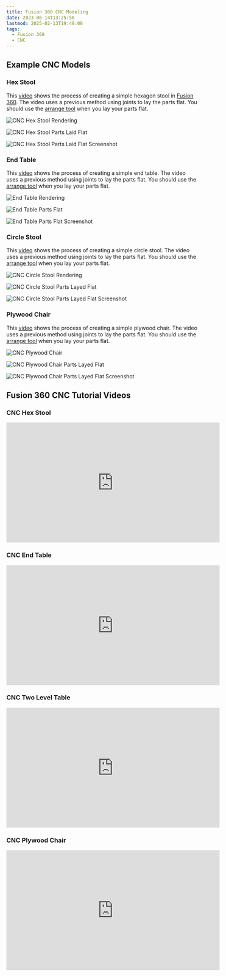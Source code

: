 ```yaml
---
title: Fusion 360 CNC Modeling
date: 2023-06-14T13:25:50
lastmod: 2025-02-13T19:49:00
tags:
  - Fusion 360
  - CNC
---
```


## Example CNC Models

### Hex Stool

This [video](https://youtu.be/9utpuieg5lI) shows the process of creating a simple hexagon stool in [Fusion 360](../../3d-modeling/fusion-360/fusion-360.md). The video uses a previous method using joints to lay the parts flat. You should use the [arrange tool](https://youtu.be/GzknioA34F8) when you lay your parts flat.

<div class="gallery-grid">

![CNC Hex Stool Rendering](../../3d-modeling/fusion-360/attachments/2021-hex-stool-rendering.jpg)

![CNC Hex Stool Parts Laid Flat](../../3d-modeling/fusion-360/attachments/2021-hex-stool-rendering-parts-flat.jpg)

![CNC Hex Stool Parts Laid Flat Screenshot](../../3d-modeling/fusion-360/attachments/2021-hex-stool-screenshot-parts-flat.png)

</div>

### End Table

This [video](https://youtu.be/GzknioA34F8) shows the process of creating a simple end table. The video uses a previous method using joints to lay the parts flat. You should use the [arrange tool](https://youtu.be/GzknioA34F8) when you lay your parts flat.

<div class="gallery-grid">

![End Table Rendering](../../3d-modeling/fusion-360/attachments/2021-end-table-rendering.jpg)

![End Table Parts Flat](../../3d-modeling/fusion-360/attachments/2021-end-table-rendering-parts-flat.jpg)

![End Table Parts Flat Screenshot](../../3d-modeling/fusion-360/attachments/2021-end-table-screenshot-parts-flat.png)

</div>

### Circle Stool

This [video](https://youtu.be/I6FEMdtcrpI) shows the process of creating a simple circle stool. The video uses a previous method using joints to lay the parts flat. You should use the [arrange tool](https://youtu.be/GzknioA34F8) when you lay your parts flat.

<div class="gallery-grid">

![CNC Circle Stool Rendering](../../3d-modeling/fusion-360/attachments/2021-circle-stool-rendering.jpg)

![CNC Circle Stool Parts Layed Flat](../../3d-modeling/fusion-360/attachments/2021-circle-stool-rendering-parts-flat.jpg)

![CNC Circle Stool Parts Layed Flat Screenshot](../../3d-modeling/fusion-360/attachments/2021-circle-stool-screenshot-of-parts-flat.png)

</div>

### Plywood Chair

This [video](https://youtu.be/GqXQ8TdzYRE) shows the process of creating a simple plywood chair. The video uses a previous method using joints to lay the parts flat. You should use the [arrange tool](https://youtu.be/GzknioA34F8) when you lay your parts flat.

<div class="gallery-grid">

![CNC Plywood Chair](../../3d-modeling/fusion-360/attachments/2021-cnc-chair-rendering.png)

![CNC Plywood Chair Parts Layed Flat](../../3d-modeling/fusion-360/attachments/2021-cnc-chair-rendering-parts-flat.jpg)

![CNC Plywood Chair Parts Layed Flat Screenshot](../../3d-modeling/fusion-360/attachments/2021-cnc-chair-screenshot-parts-flat.png)

</div>

## Fusion 360 CNC Tutorial Videos

<div class="video-grid">

<div class="video-card">

### CNC Hex Stool

<div class="iframe-16-9-container" ><iframe class="youTubeIframe" src="https://www.youtube.com/embed/9utpuieg5lI?rel=0" width="560" height="315" frameborder="0" allowfullscreen="allowfullscreen"></iframe>
</div>
</div>

<div class="video-card">

### CNC End Table

<div class="iframe-16-9-container" ><iframe class="youTubeIframe" src="https://www.youtube.com/embed/GzknioA34F8?rel=0" width="560" height="315" frameborder="0" allowfullscreen="allowfullscreen"></iframe>
</div>
</div>

<div class="video-card">

### CNC Two Level Table

<div class="iframe-16-9-container" ><iframe class="youTubeIframe" src="https://www.youtube.com/embed/I6FEMdtcrpI?rel=0" width="560" height="315" frameborder="0" allowfullscreen="allowfullscreen"></iframe>
</div>
</div>

<div class="video-card">

### CNC Plywood Chair

<div class="iframe-16-9-container" ><iframe class="youTubeIframe" src="https://www.youtube.com/embed/GqXQ8TdzYRE?rel=0" width="560" height="315" frameborder="0" allowfullscreen="allowfullscreen"></iframe>
</div>
</div>

</div>
